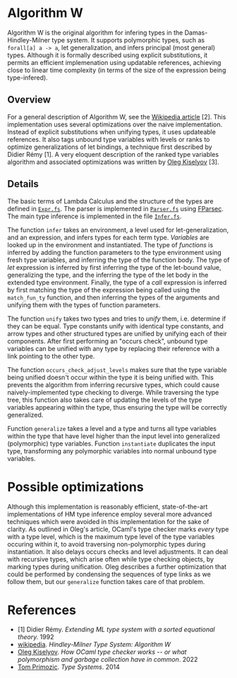 # Algorithm W

Algorithm W is the original algorithm for infering types in the
Damas-Hindley-Milner type system. It supports polymorphic types, such as
`forall[a] a -> a`, let generalization, and infers principal (most general)
types. Although it is formally described using explicit substitutions, it
permits an efficient implemenation using updatable references, achieving close
to linear time complexity (in terms of the size of the expression being
type-infered).

## Overview

For a general description of Algorithm W, see the
[Wikipedia article](http://en.wikipedia.org/wiki/Hindley%E2%80%93Milner_type_system#Algorithm_W)
[2]. This implementation uses several optimizations over the naive
implementation. Instead of explicit substitutions when unifying types, it uses
updateable references. It also tags unbound type variables with levels or ranks
to optimize generalizations of let bindings, a technique first described by
Didier Rémy [1]. A very eloquent description of the ranked type variables
algorithm and associated optimizations was written by
[Oleg Kiselyov](http://okmij.org/ftp/ML/generalization.html) [3].

## Details

The basic terms of Lambda Calculus and the structure of the types are defined in
[`Expr.fs`](./Lang/Expr.fs). The parser is implemented in
[`Parser.fs`](./Lang/Parser.fs) using
[FParsec](https://www.quanttec.com/fparsec/). The main type inference is
implemented in the file [`Infer.fs`](./Lang/Infer.fs).

The function `infer` takes an environment, a level used for let-generalization,
and an expression, and infers types for each term type. _Variables_ are looked
up in the environment and instantiated. The type of _functions_ is inferred by
adding the function parameters to the type environment using fresh type
variables, and inferring the type of the function body. The type of _let_
expression is inferred by first inferring the type of the let-bound value,
generalizing the type, and the inferring the type of the let body in the
extended type environment. Finally, the type of a _call_ expression is inferred
by first matching the type of the expression being called using the
`match_fun_ty` function, and then inferring the types of the arguments and
unifying them with the types of function parameters.

The function `unify` takes two types and tries to _unify_ them, i.e. determine
if they can be equal. Type constants unify with identical type constants, and
arrow types and other structured types are unified by unifying each of their
components. After first performing an "occurs check", unbound type variables can
be unified with any type by replacing their reference with a link pointing to
the other type.

The function `occurs_check_adjust_levels` makes sure that the type variable
being unified doesn't occur within the type it is being unified with. This
prevents the algorithm from inferring recursive types, which could cause
naively-implemented type checking to diverge. While traversing the type tree,
this function also takes care of updating the levels of the type variables
appearing within the type, thus ensuring the type will be correctly generalized.

Function `generalize` takes a level and a type and turns all type variables
within the type that have level higher than the input level into generalized
(polymorphic) type variables. Function `instantiate` duplicates the input type,
transforming any polymorphic variables into normal unbound type variables.

# Possible optimizations

Although this implementation is reasonably efficient, state-of-the-art
implementations of HM type inference employ several more advanced techniques
which were avoided in this implementation for the sake of clarity. As outlined
in Oleg's article, OCaml's type checker marks _every_ type with a type level,
which is the maximum type level of the type variables occuring within it, to
avoid traversing non-polymorphic types during instantiation. It also delays
occurs checks and level adjustments. It can deal with recursive types, which
arise often while type checking objects, by marking types during unification.
Oleg describes a further optimization that could be performed by condensing the
sequences of type links as we follow them, but our `generalize` function takes
care of that problem.

# References

- [1] Didier Rémy. _Extending ML type system with a sorted equational theory._
  1992
- [wikipedia](http://en.wikipedia.org/wiki/Hindley%E2%80%93Milner_type_system#Algorithm_W).
  _Hindley-Milner Type System: Algorithm W_
- [Oleg Kiselyov](http://okmij.org/ftp/ML/generalization.html). _How OCaml type
  checker works -- or what polymorphism and garbage collection have in common_.
  2022
- [Tom Primozic](https://github.com/tomprimozic/type-systems). _Type Systems_.
  2014
